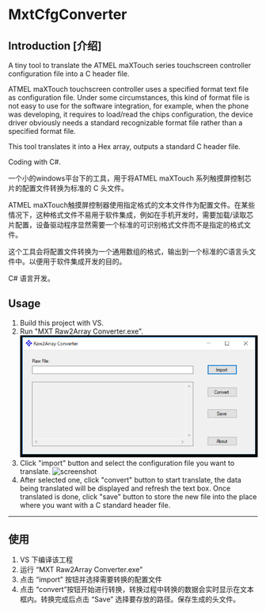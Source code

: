 # MxtCfgConverter

## Introduction [介绍]
A tiny tool to translate the ATMEL maXTouch series touchscreen controller configuration file into a C header file.

ATMEL maXTouch touchscreen controller uses a specified format text file as configuration file. Under some circumstances, this kind of format file is not easy to use for the software integration, for example, when the phone was developing, it requires to load/read the chips configuration, the device driver obviously needs a standard recognizable format file rather than a specified format file. 

This tool translates it into a Hex array, outputs a standard C header file. 

Coding with C#.

一个小的windows平台下的工具，用于将ATMEL maXTouch 系列触摸屏控制芯片的配置文件转换为标准的 C 头文件。

ATMEL maXTouch触摸屏控制器使用指定格式的文本文件作为配置文件。在某些情况下，这种格式文件不易用于软件集成，例如在手机开发时，需要加载/读取芯片配置，设备驱动程序显然需要一个标准的可识别格式文件而不是指定的格式文件。

这个工具会将配置文件转换为一个通用数组的格式，输出到一个标准的C语言头文件中。以便用于软件集成开发的目的。

C# 语言开发。

## Usage
1. Build this project with VS.
2. Run "MXT Raw2Array Converter.exe".
![screenshot](https://github.com/gangdong/MxtCfgConverter/blob/master/Screenshot/Screenshot.PNG)
3. Click "import" button and select the configuration file you want to translate.
![screenshot](https://github.com/gangdong/MxtCfgConverter/blob/master/Screenshot/Screnshot1.PNG)
4. After selected one, click "convert" button to start translate, the data being translated will be displayed and refresh the text box. Once translated is done, click "save" button to store the new file into the place where you want with a C standard header file.

-----
## 使用
1. VS 下编译该工程
2. 运行 “MXT Raw2Array Converter.exe”
3. 点击 “import” 按钮并选择需要转换的配置文件
4. 点击 “convert”按钮开始进行转换，转换过程中转换的数据会实时显示在文本框内。转换完成后点击 “Save” 选择要存放的路径。保存生成的头文件。
